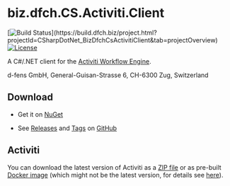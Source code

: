 # biz.dfch.CS.Activiti.Client
[![Build Status](https://build.dfch.biz/app/rest/builds/buildType:(id:CSharpDotNet_BizDfchCsActivitiClient_Build)/statusIcon)](https://build.dfch.biz/project.html?projectId=CSharpDotNet_BizDfchCsActivitiClient&tab=projectOverview)
[![License](https://img.shields.io/badge/license-Apache%20License%202.0-blue.svg)](https://github.com/dfensgmbh/biz.dfch.CS.Activiti.Client/blob/master/LICENSE)

A C#/.NET client for the [Activiti Workflow Engine](http://activiti.org/).

d-fens GmbH, General-Guisan-Strasse 6, CH-6300 Zug, Switzerland

## Download

* Get it on [NuGet](https://www.nuget.org/packages/biz.dfch.CS.Activiti.Client/)

* See [Releases](https://github.com/dfensgmbh/biz.dfch.CS.Activiti.Client/releases) and [Tags](https://github.com/dfensgmbh/biz.dfch.CS.Activiti.Client/tags) on [GitHub](https://github.com/dfensgmbh/biz.dfch.CS.Activiti.Client)

## Activiti

You can download the latest version of Activiti as a [ZIP file](http://activiti.org/download.html) or as pre-built [Docker image](https://hub.docker.com/r/eternnoir/activiti/) (which might not be the latest version, for details see [here](https://github.com/eternnoir/activiti)).
